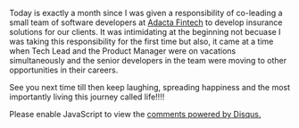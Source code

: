 <!-- 
.. title: Learnings from a month of being an Assistant Tech Lead!
.. slug: learnings-from-a-month-of-being-a-tech-lead
.. date: 2022-01-18 21:44:47 UTC+05:30
.. tags: 
.. category: 
.. link: 
.. description: 
.. type: text
-->

Today is exactly a month since I was given a responsibility of co-leading a small team of software developers at [Adacta Fintech](https://www.adacta-fintech.com/) to develop insurance solutions for our clients. It was intimidating at the beginning not becuase I was taking this responsibility for the first time but also, it came at a time when Tech Lead and the Product Manager were on vacations simultaneously and the senior developers in the team were moving to other opportunities in their careers.



See you next time till then keep laughing, spreading happiness and the most importantly living this journey called life!!!! 


<div id="disqus_thread"></div>
<script>
/**
* RECOMMENDED CONFIGURATION VARIABLES: EDIT AND UNCOMMENT THE SECTION BELOW TO INSERT DYNAMIC VALUES FROM YOUR PLATFORM OR CMS.
* LEARN WHY DEFINING THESE VARIABLES IS IMPORTANT: https://disqus.com/admin/universalcode/#configuration-variables
*/
/*
var disqus_config = function () {
this.page.url = PAGE_URL; // Replace PAGE_URL with your page's canonical URL variable
this.page.identifier = PAGE_IDENTIFIER; // Replace PAGE_IDENTIFIER with your page's unique identifier variable
};
*/
(function() { // DON'T EDIT BELOW THIS LINE
var d = document, s = d.createElement('script');

s.src = '//avoyage.disqus.com/embed.js';

s.setAttribute('data-timestamp', +new Date());
(d.head || d.body).appendChild(s);
})();
</script>
<noscript>Please enable JavaScript to view the <a href="https://disqus.com/?ref_noscript" rel="nofollow">comments powered by Disqus.</a></noscript>
